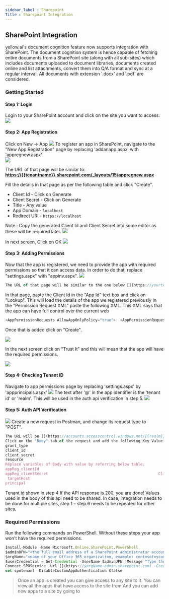 ```yaml
---
sidebar_label : Sharepoint
Title : Sharepoint Integration
---
```

## SharePoint Integration

yellow.ai's document cognition feature now supports integration with SharePoint. The document cognition system is hence capable of fetching entire documents from a SharePoint site (along with all sub-sites) which includes documents uploaded to document libraries, documents created online and list attachments, convert them into Q/A format and sync at a regular interval. All documents with extension '.docx' and '.pdf' are considered.

### Getting Started

#### Step 1: Login
Login to your SharePoint account and click on the site you want to access. 
![](https://cdn.yellowmessenger.com/NROfenYSis8C1622455900087.png)

#### Step 2: App Registration
Click on New -> App
![](https://cdn.yellowmessenger.com/0pN5KOkXKwPU1622465966953.png)
To register an app in SharePoint, navigate to the "New App Registration" page by replacing
'addanapp.aspx' with 'appregnew.aspx'  
![](https://cdn.yellowmessenger.com/wCJrbVzhXlJA1622456478470.png)

The URL of that page will be similar to: **[https://{{tenantname}}.sharepoint.com/_layouts/15/appregnew.aspx](https://{{tenantname}}.sharepoint.com/_layouts/15/appregnew.aspx)**

Fill the details in that page as per the following table and click "Create".
- Client Id - Click on Generate
- Client Secret - Click on Generate 
- Title - Any value
- App Domain - `localhost`
- Redirect URI - `https://localhost`

Note : Copy the generated Client Id and Client Secret into some editor as these will be required later.
![](https://cdn.yellowmessenger.com/h7lhE1xoZov31622456892916.png)

In next screen, Click on OK
![](https://cdn.yellowmessenger.com/NUFkf2K2M8QU1622456936834.png)

#### Step 3: Adding Permissions
Now that the app is registered, we need to provide the app with required permissions so that it can access data. In order to do that, replace "settings.aspx" with "appinv.aspx".
![](https://cdn.yellowmessenger.com/jDdLApZMemD91622457007886.png)

```js
The URL of that page will be similar to the one below [](https://yourtenantname.sharepoint.com/_layouts/15/appinv.aspx)
```
In that page, paste the Client Id in the "App Id" text box and click on "Lookup". This will load the
details of the app we registered previously
In the "Permission Request XML" paste the following XML. This XML says that the app can have full control over the current web
```js 
<AppPermissionRequests AllowAppOnlyPolicy="true">  <AppPermissionRequest Scope="http://sharepoint/content/sitecollection/web" Right="FullControl"/></AppPermissionRequests>
```
Once that is added click on "Create".

![](https://cdn.yellowmessenger.com/qXn6KiEgZEG51622457303120.png)

In the next screen click on "Trust It" and this will mean that the app will have the required permissions. 

![](https://cdn.yellowmessenger.com/E0sQIjgRdpbS1622457429331.png)

#### Step 4: Checking Tenant ID

Navigate to app permissions page by replacing 'settings.aspx' by 'appprincipals.aspx'
![](https://cdn.yellowmessenger.com/3ZFK6x5NRDWk1622457497391.png)
The text after '@' in the app identifier is the 'tenant id' or 'realm'. This will be used in the auth api verification in step 5. ![](https://cdn.yellowmessenger.com/x6acmxwsFVf91622457610029.png)  

#### Step 5: Auth API Verification
![](https://cdn.yellowmessenger.com/kNNpz5tQH91s1622457991838.png)
Create a new request in Postman, and change its request type to "POST".
```js
The URL will be [](https://accounts.accesscontrol.windows.net/{{realm}}/tokens/OAuth/2)
Click on the "Body" tab of the request and add the following Key Value pairs
grant_type                                                                   client_credentials
client_id                                                                       {{appReg_clientId}}@{{realm}}
client_secret                                                               {{appReg_clientSecret}}
resource                                                                       {{principal}}/{{targetHost}}@{{realm}}
Replace variables of Body with value by referring below table.
appReg_clientId                                                         Client Id of the app created earlier 
appReg_clientSecret                                                 Client Secret of the app created earlier
 targetHost                                                                   {{Tenantname}}.sharepoint.com
principal                                                                       00000003-0000-0ff1-ce00-000000000000 realm                                                                       
```

Tenant id shown in step 4 
If the API response is 200, you are done! Values used in the body of this api need to be shared.
In case, integration needs to be done for multiple sites, step 1 – step 6 needs to be repeated for other sites.

### Required Permissions
Run the following commands on PowerShell. Without these steps your app won't have the required permissions.
```js 
Install-Module -Name Microsoft.Online.SharePoint.PowerShell
$adminUPN="<the full email address of a SharePoint administrator account, example: jdoe@contosotoycompany.onmicrosoft.com>"
$orgName="<name of your Office 365 organization, example: contosotoycompany>"
$userCredential = Get-Credential -UserName $adminUPN -Message "Type the password."
Connect-SPOService -Url [](https://$orgName-admin.sharepoint.com) -Credential $userCredential
set-spotenant -DisableCustomAppAuthentication $false
```
> Once an app is created you can give access to any site to it. You can view all the apps that have access to the site from [](https://{{tenantname}}/dummy/_layouts/15/appprincipals.aspx?Scope=Web)
And you can add new apps to a site by going to [](https://yourtenantname.sharepoint.com/_layouts/15/appinv.aspx)